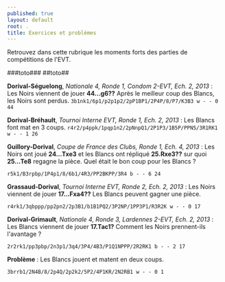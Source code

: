```yaml
---
published: true
layout: default
root: .
title: Exercices et problèmes
---
```


Retrouvez dans cette rubrique les moments forts des parties de compétitions de l'EVT.

###toto### 
##toto##


**Dorival-Séguelong**, _Nationale 4, Ronde 1, Condom 2-EVT, Ech. 2, 2013_ : Les Noirs viennent de jouer **44...g6??** Après le meilleur coup des Blancs, les Noirs sont perdus.
`3b1nk1/6p1/p2p1p2/2pP1BP1/2P4P/8/P7/K3B3 w - - 0 44`


**Dorival-Bréhault**, _Tournoi Interne EVT, Ronde 1, Ech. 2, 2013_ : Les Blancs font mat en 3 coups.
`r4r2/p4ppk/1pqp1n2/2pNnpQ1/2P1P3/1B5P/PPN5/3R1RK1 w - - 1 26`


**Guillory-Dorival**, _Coupe de France des Clubs, Ronde 1, Ech. 4, 2013_ : Les Noirs ont joué **24...Txe3** et les Blancs ont répliqué **25.Rxe3??** sur quoi **25...Te8** regagne la pièce. Quel était le bon coup pour les Blancs ?

`r5k1/B3rpbp/1P4p1/8/6b1/4R3/PP2BKPP/3R4 b - - 6 24`


**Grassaud-Dorival**, _Tournoi Interne EVT, Ronde 2, Ech. 2, 2013_ : Les Noirs viennent de jouer **17...Fxa4??** Les Blancs peuvent gagner une pièce.

`r4rk1/3qbppp/pp2pn2/2p3B1/b1B1PQ2/3P2NP/1PP3P1/R3R2K w - - 0 17`


**Dorival-Grimault**, _Nationale 4, Ronde 3, Lardennes 2-EVT, Ech. 2, 2013_ : Les Blancs viennent de jouer **17.Tac1?** Comment les Noirs prennent-ils l'avantage ?

`2r2rk1/pp3pbp/2n3p1/3q4/3P4/4B3/P1Q1NPPP/2R2RK1 b - - 2 17`


**Problème** : Les Blancs jouent et matent en deux coups.

`3brrb1/2N4B/8/2p4Q/2p2k2/5P2/4P1KR/2N2RB1 w - - 0 1`